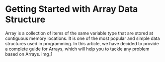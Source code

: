 # Getting Started with Array Data Structure

Array is a collection of items of the same 
variable type that are stored at contiguous 
memory locations. It is one of the most 
popular and simple data structures used 
in programming. In this article, 
we have decided to provide a complete 
guide for Arrays, which will help you to 
tackle any problem based on Arrays.
img_1


